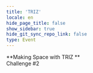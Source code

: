 ```yaml
---
title: 'TRIZ'
locale: en
hide_page_title: false
show_sidebar: true
hide_git_sync_repo_link: false
type: Event
---
```


**Making Space with TRIZ  **  
Challenge #2
